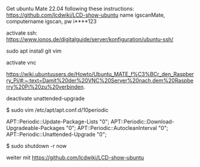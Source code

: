 Get ubuntu Mate 22.04 following these instructions:
https://github.com/lcdwiki/LCD-show-ubuntu
name igscanMate, computername igscan, pw i****123

activate ssh: https://www.ionos.de/digitalguide/server/konfiguration/ubuntu-ssh/

sudo apt install git vim 

activate vnc

https://wiki.ubuntuusers.de/Howto/Ubuntu_MATE_f%C3%BCr_den_Raspberry_Pi/#:~:text=Damit%20der%20VNC%20Server%20nach,dem%20Raspberry%20Pi%20zu%20verbinden.

deactivate unattended-upgrade


$ sudo vim /etc/apt/apt.conf.d/10periodic

APT::Periodic::Update-Package-Lists "0";
APT::Periodic::Download-Upgradeable-Packages "0";
APT::Periodic::AutocleanInterval "0";
APT::Periodic::Unattended-Upgrade "0";

$ sudo shutdown -r now

weiter mit 
https://github.com/lcdwiki/LCD-show-ubuntu

